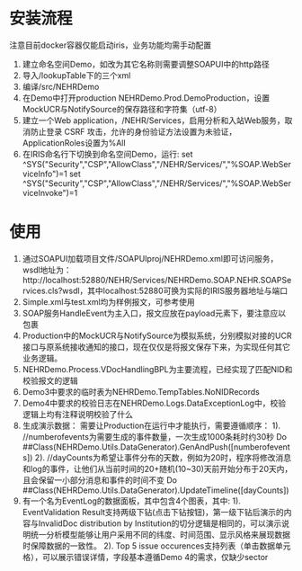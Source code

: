 # 安装流程
注意目前docker容器仅能启动iris，业务功能均需手动配置
1. 建立命名空间Demo，如改为其它名称则需要调整SOAPUI中的http路径
2. 导入/lookupTable下的三个xml
3. 编译/src/NEHRDemo
4. 在Demo中打开production NEHRDemo.Prod.DemoProduction，设置MockUCR与NotifySource的保存路径和字符集（utf-8）
5. 建立一个Web application，/NEHR/Services，启用分析和入站Web服务，取消防止登录 CSRF 攻击，允许的身份验证方法设置为未验证，ApplicationRoles设置为%All
6. 在IRIS命名行下切换到命名空间Demo，运行:
set ^SYS("Security","CSP","AllowClass","/NEHR/Services/","%SOAP.WebServiceInfo")=1
set ^SYS("Security","CSP","AllowClass","/NEHR/Services/","%SOAP.WebServiceInvoke")=1

# 使用
1. 通过SOAPUI加载项目文件/SOAPUIproj/NEHRDemo.xml即可访问服务，wsdl地址为：http://localhost:52880/NEHR/Services/NEHRDemo.SOAP.NEHR.SOAPServices.cls?wsdl，其中localhost:52880可换为实际的IRIS服务器地址与端口
2. Simple.xml与test.xml均为样例报文，可参考使用
3. SOAP服务HandleEvent为主入口，报文应放在payload元素下，要注意应以<![CDATA[]]>包裹
4. Production中的MockUCR与NotifySource为模拟系统，分别模拟对接的UCR接口与原系统接收通知的接口，现在仅仅是将报文保存下来，为实现任何其它业务逻辑。
5. NEHRDemo.Process.VDocHandlingBPL为主要流程，已经实现了匹配NID和校验报文的逻辑
6. Demo3中要求的临时表为NEHRDemo.TempTables.NoNIDRecords
7. Demo4中要求的校验日志在NEHRDemo.Logs.DataExceptionLog中，校验逻辑上均有注释说明校验了什么
8. 生成演示数据：
需要让Production在运行中才能执行，需要遵循顺序：
1). 
//numberofevents为需要生成的事件数量，一次生成1000条耗时约30秒
Do ##Class(NEHRDemo.Utils.DataGenerator).GenAndPush([numberofevents])
2).
//dayCounts为希望让事件分布的天数，例如为20时，程序将修改消息和log的事件，让他们从当前时间的20+随机(10~30)天前开始分布于20天内，且会保留一小部分消息和事件的时间不变
Do ##Class(NEHRDemo.Utils.DataGenerator).UpdateTimeline([dayCounts])
9. 有一个名为EventLog的数据面板，其中包含4个图表，其中:
1). EventValidation Result支持两级下钻(点击下钻按钮)，第一级下钻后演示的内容与InvalidDoc distribution by Institution的切分逻辑是相同的，可以演示说明统一分析模型能够让用户采用不同的纬度、时间范围、显示风格来展现数据时保障数据的一致性。
2). Top 5 issue occurences支持列表（单击数据单元格），可以展示错误详情，字段基本遵循Demo 4的需求，仅缺少sector



